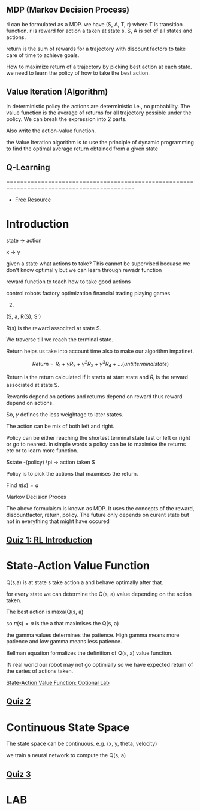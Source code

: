 ## MDP (Markov Decision Process)
rl can be formulated as a MDP. we have (S, A, T, r)  where T is transition function. r is reward for action a taken at state s. S, A is set of all states and actions.

return is the sum of rewards for a trajectory with discount factors to take care of time to achieve goals.

How to maximize return of a trajectory by picking best action at each state. we need to learn the policy of how to take the best action.

## Value Iteration (Algorithm)

In deterministic policy the actions are deterministic i.e., no probability. The value function is the average of returns for all trajectory possible under the policy.
We can break the expression into 2 parts.

Also write the action-value function. 

the Value Iteration algorithm is to use the principle of dynamic programming to find the optimal average return obtained from a given state

## Q-Learning


===========================================================================================
- [Free Resource](https://github.com/greyhatguy007/Machine-Learning-Specialization-Coursera)

# Introduction

state -> action

x -> y

given a state what actions to take? This cannot be supervised becuase we don't know optimal y but we can learn through rewadr function

reward function to teach how to take good actions

control robots
factory optimization
financial trading
playing games

2. 

(S, a, R(S), S')

R(s) is the reward associted at state S.

We traverse till we reach the terminal state.

Return helps us take into account time also to make our algorithm impatinet.

$$ Return = R_{1} + \gamma R_{2} + \gamma^{2} R_{3} + \gamma^{3} R_{4} + ... (until terminal state) $$ 

Return is the return calculated if it starts at start state and $R_{i}$ is the reward associated at state S. 

Rewards depend on actions and returns depend on reward thus reward depend on actions.


So, $\gamma$ defines the less weightage to later states.

The action can be mix of both left and right.

Policy can be either reaching the shortest terminal state fast or left or right or go to nearest. In simple words a policy can be to maximise the returns etc or to learn more function.

$state -(policy) \pi -> action taken $

Policy is to pick the actions that maxmises the return.

Find $\pi(s) = a$

Markov Decision Proces

The above formulaism is known as MDP. It uses the concepts of the reward, discountfactor, return, policy. 
The future only depends on curent state but not in everything that might have occured
## [Quiz 1: RL Introduction](https://github.com/greyhatguy007/Machine-Learning-Specialization-Coursera/tree/eb7aab8b6964336d3d8569f6e9380ca83775969e/C3%20-%20Unsupervised%20Learning%2C%20Recommenders%2C%20Reinforcement%20Learning/week3/Practice%20quiz%20:%20Reinforcement%20learning%20introduction)


# State-Action Value Function

Q(s,a) is at state s take action a and behave optimally after that.

for every state we can determine the Q(s, a) value depending on the action taken.

The best action is maxa(Q(s, a)

so $\pi(s) = a$ is the a that maximises the Q(s, a)

the gamma values determines the patience. High gamma means more patience and low gamma means less patience.

Bellman equation formalizes the definition of Q(s, a) value function.

IN real world our robot may not go optimially so we have expected return of the series of actions taken.

[State-Action Value Function: Optional Lab]()

## [Quiz 2](https://github.com/greyhatguy007/Machine-Learning-Specialization-Coursera/tree/eb7aab8b6964336d3d8569f6e9380ca83775969e/C3%20-%20Unsupervised%20Learning%2C%20Recommenders%2C%20Reinforcement%20Learning/week3/Practice%20Quiz%20:%20State-action%20value%20function)

# Continuous State Space

The state space can be continuous. e.g. (x, y, theta, velocity)

we train a neural network to compute the Q(s, a)

## [Quiz 3](https://github.com/greyhatguy007/Machine-Learning-Specialization-Coursera/tree/eb7aab8b6964336d3d8569f6e9380ca83775969e/C3%20-%20Unsupervised%20Learning%2C%20Recommenders%2C%20Reinforcement%20Learning/week3/Practice%20Quiz%20:%20Continuous%20state%20spaces)

# LAB
